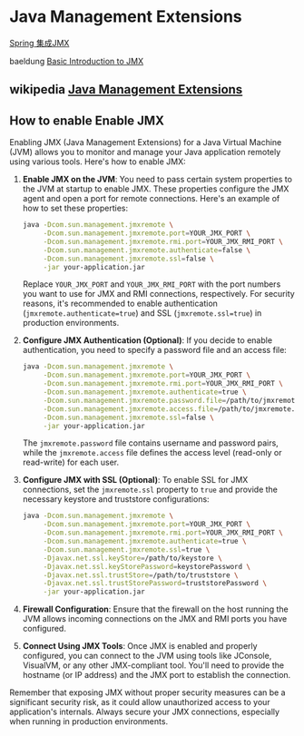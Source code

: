 # Java Management Extensions

[Spring 集成JMX](https://www.liaoxuefeng.com/wiki/1252599548343744/1282385687609378) 

baeldung [Basic Introduction to JMX](https://www.baeldung.com/java-management-extensions)

## wikipedia [Java Management Extensions](https://en.wikipedia.org/wiki/Java_Management_Extensions)





## How to enable Enable JMX

Enabling JMX (Java Management Extensions) for a Java Virtual Machine (JVM) allows you to monitor and manage your Java application remotely using various tools. Here's how to enable JMX:

1. **Enable JMX on the JVM**:
   You need to pass certain system properties to the JVM at startup to enable JMX. These properties configure the JMX agent and open a port for remote connections. Here's an example of how to set these properties:

   ```sh
   java -Dcom.sun.management.jmxremote \
        -Dcom.sun.management.jmxremote.port=YOUR_JMX_PORT \
        -Dcom.sun.management.jmxremote.rmi.port=YOUR_JMX_RMI_PORT \
        -Dcom.sun.management.jmxremote.authenticate=false \
        -Dcom.sun.management.jmxremote.ssl=false \
        -jar your-application.jar
   ```

   Replace `YOUR_JMX_PORT` and `YOUR_JMX_RMI_PORT` with the port numbers you want to use for JMX and RMI connections, respectively. For security reasons, it's recommended to enable authentication (`jmxremote.authenticate=true`) and SSL (`jmxremote.ssl=true`) in production environments.

2. **Configure JMX Authentication (Optional)**:
   If you decide to enable authentication, you need to specify a password file and an access file:

   ```sh
   java -Dcom.sun.management.jmxremote \
        -Dcom.sun.management.jmxremote.port=YOUR_JMX_PORT \
        -Dcom.sun.management.jmxremote.rmi.port=YOUR_JMX_RMI_PORT \
        -Dcom.sun.management.jmxremote.authenticate=true \
        -Dcom.sun.management.jmxremote.password.file=/path/to/jmxremote.password \
        -Dcom.sun.management.jmxremote.access.file=/path/to/jmxremote.access \
        -Dcom.sun.management.jmxremote.ssl=false \
        -jar your-application.jar
   ```

   The `jmxremote.password` file contains username and password pairs, while the `jmxremote.access` file defines the access level (read-only or read-write) for each user.

3. **Configure JMX with SSL (Optional)**:
   To enable SSL for JMX connections, set the `jmxremote.ssl` property to `true` and provide the necessary keystore and truststore configurations:

   ```sh
   java -Dcom.sun.management.jmxremote \
        -Dcom.sun.management.jmxremote.port=YOUR_JMX_PORT \
        -Dcom.sun.management.jmxremote.rmi.port=YOUR_JMX_RMI_PORT \
        -Dcom.sun.management.jmxremote.authenticate=true \
        -Dcom.sun.management.jmxremote.ssl=true \
        -Djavax.net.ssl.keyStore=/path/to/keystore \
        -Djavax.net.ssl.keyStorePassword=keystorePassword \
        -Djavax.net.ssl.trustStore=/path/to/truststore \
        -Djavax.net.ssl.trustStorePassword=truststorePassword \
        -jar your-application.jar
   ```

4. **Firewall Configuration**:
   Ensure that the firewall on the host running the JVM allows incoming connections on the JMX and RMI ports you have configured.

5. **Connect Using JMX Tools**:
   Once JMX is enabled and properly configured, you can connect to the JVM using tools like JConsole, VisualVM, or any other JMX-compliant tool. You'll need to provide the hostname (or IP address) and the JMX port to establish the connection.

Remember that exposing JMX without proper security measures can be a significant security risk, as it could allow unauthorized access to your application's internals. Always secure your JMX connections, especially when running in production environments.